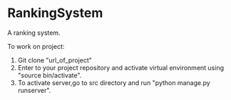 # RankingSystem
A ranking system.

To work on project:
1. Git clone "url_of_project"
2. Enter to your project repository and activate virtual environment using "source bin/activate".
3. To activate server,go to src directory and run "python manage.py runserver".
